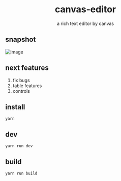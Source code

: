 <h1 align="center">canvas-editor</h1>

<p align="center"> a rich text editor by canvas</p>

## snapshot

![image](https://github.com/Hufe921/canvas-editor/blob/main/src/assets/snapshots/main_v0.6.1.png)

## next features

1. fix bugs
2. table features
3. controls

## install

`yarn`

## dev

`yarn run dev`

## build

`yarn run build`
